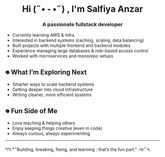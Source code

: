 <h1 align="center">Hi (˶• ֊ •˶) , I'm Salfiya Anzar</h1>
<h3 align="center">A passionate fullstack developer</h3>

- Currently learning AWS & Infra  
- Interested in backend systems (caching, scaling, data balancing)  
- Built projects with multiple frontend and backend modules  
- Experience managing large databases & role-based access control  
- Worked with microservices and monorepo setups  


## 𖦹 What I’m Exploring Next  
- Smarter ways to scale backend systems  
- Getting deeper into cloud infrastructure  
- Writing cleaner, more efficient systems  

## 𖦹 Fun Side of Me  
- Love teaching & helping others  
- Enjoy keeping things creative (even in code)  
- Always curious, always experimenting  

---
°ᡣ𐭩.° "Building, breaking, fixing, and learning : that’s the fun part." .જ⁀➴


